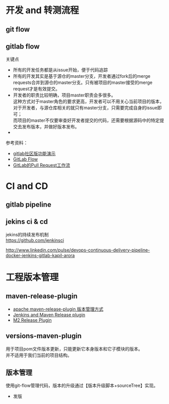 # 开发 and 转测流程
## git flow


## gitlab flow
关键点
* 所有的开发任务都是从issue开始，便于代码追踪
* 所有的开发其实是基于源仓的master分支，开发者通过fork后的merge requests合并到源仓的master分支。只有被项目的master接受的merge request才是有效提交。
* 开发者的职责比较明确，项目master职责会多很多。  
这种方式对于master角色的要求更高，开发者可以不用关心当前项目的版本，对于开发者，与源仓库相关的就只有master分支，只需要完成自身的issue即可；  
而项目的master不仅要审查好开发者提交的代码，还需要根据源码中的特定提交去发布版本，并做好版本发布。
*

参考资料：  
* [gitlab社区版功能演示](https://gitlab.com/gitlab-org/gitlab-ce)
* [GitLab Flow](http://www.15yan.com/topic/yi-dong-kai-fa-na-dian-shi/6yueHxcgD9Z/)  
* [GitLab的Pull Request工作流](http://www.jianshu.com/p/6bcd082101c1)

# CI and CD
## gitlab pipeline

## jekins ci & cd
jekins的持续发布机制  
https://github.com/jenkinsci

http://www.linkedin.com/pulse/devops-continuous-delivery-pipeline-docker-jenkins-gitlab-kapil-arora

# 工程版本管理
## maven-release-plugin
* [apache maven-release-plugin 版本管理方式](http://blog.csdn.net/helloworldwt/article/details/48241801)  
* [Jenkins and Maven Release plugin](http://www.codeyouneed.com/jenkins-maven-release-plugin/)
* [M2 Release Plugin](https://wiki.jenkins-ci.org/display/JENKINS/M2+Release+Plugin)

## versions-maven-plugin
用于项目pom文件版本更新，只能更新它本身版本和它子模块的版本。  
并不适用于我们当前的项目结构。

## 版本管理
使用git-flow管理代码，版本的升级通过【版本升级脚本+sourceTree】实现。
* 发版

